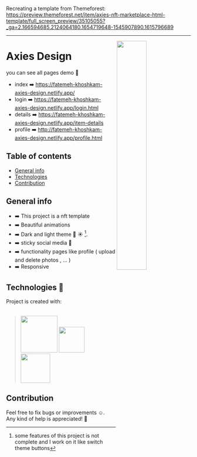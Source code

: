 Recreating a template from Themeforest:
<br>
https://preview.themeforest.net/item/axies-nft-marketplace-html-template/full_screen_preview/35105055?_ga=2.166594685.2124064180.1654719648-1545907890.1615796689
<hr>
<img align="right" width="40%" src="https://user-images.githubusercontent.com/30217552/172710522-d76729d7-0c60-402b-9661-df7c48ca9694.png">

# Axies Design
you can see all pages demo :eyes: <br>
- index :arrow_right: https://fatemeh-khoshkam-axies-design.netlify.app/
- login :arrow_right: https://fatemeh-khoshkam-axies-design.netlify.app/login.html
- details :arrow_right: https://fatemeh-khoshkam-axies-design.netlify.app/item-details
- profile :arrow_right: http://fatemeh-khoshkam-axies-design.netlify.app/profile.html

## Table of contents
* [General info](#general-info)
* [Technologies](#technologies)
* [Contribution](#contribution)

## General info
- :arrow_right:	This project is a nft template 
- :arrow_right:	Beautiful animations
- :arrow_right: Dark and light theme :crescent_moon: :sunny: [^note].
- :arrow_right: sticky social media :link:	
- :arrow_right: functionality pages like profile ( upload and delete photos , ... )
- :arrow_right:	Responsive

## Technologies :hammer:
Project is created with:
<br>
<br>
> <img width="100" src="https://user-images.githubusercontent.com/25181517/117447535-f00a3a00-af3d-11eb-89bf-45aaf56dbaf1.png">
> <img width="70" src="https://user-images.githubusercontent.com/25181517/117447663-0fa16280-af3e-11eb-8677-bcf8e4f8e298.png">&nbsp;&nbsp;&nbsp;
> <img width="80"  src="https://user-images.githubusercontent.com/25181517/117447155-6a868a00-af3d-11eb-9cfe-245df15c9f3f.png">

## Contribution
Feel free to fix bugs or improvements :relaxed:.<br>
Any kind of help is appreciated! :raised_hands:	<br>


[^note]: some features of this project is not complete and I work on it like switch theme buttons
